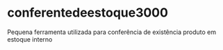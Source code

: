 # conferentedeestoque3000
Pequena ferramenta utilizada para conferência de existência produto em estoque interno
